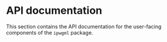# API documentation

This section contains the API documentation for the user-facing components of
the ``ipwgml`` package.

